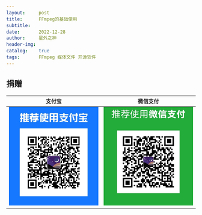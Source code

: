 ```yaml
---
layout:     post
title:      FFmpeg的基础使用
subtitle:   
date:       2022-12-28
author:     星外之神
header-img: 
catalog:    true
tags:       FFmpeg 媒体文件 开源软件
---
```




## 捐赠

|  **支付宝**  |  **微信支付**  |
|  :----:  |  :----:  |
|  [![](/img/donate-alipay.webp)](/img/donate-alipay.webp)  |  [![](/img/donate-wechatpay.webp)](/img/donate-wechatpay.webp)  |
